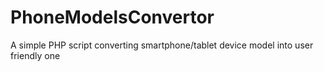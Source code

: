 # PhoneModelsConvertor
A simple PHP script converting smartphone/tablet device model into user friendly one
